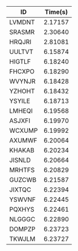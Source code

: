 |ID|Time(s)|
|-|-|
|LVMDNT|2.17157|
|SRASMR|2.30640|
|HRQJRI|2.81081|
|UULTVT|6.15874|
|HIGTLF|6.18240|
|FHCXPO|6.18290|
|WVYNJR|6.18428|
|YZHOHT|6.18432|
|YSYILE|6.18713|
|LMHEQI|6.19568|
|ASJXFI|6.19970|
|WCXUMP|6.19992|
|AXUMWF|6.20064|
|KHAKAB|6.20234|
|JISNLD|6.20664|
|MRHTFS|6.20829|
|GUZCWB|6.21587|
|JIXTQC|6.22394|
|YSWVNF|6.22445|
|PQXHYS|6.22461|
|NLGGGC|6.22890|
|DOMPZP|6.23723|
|TKWJLM|6.23727|
